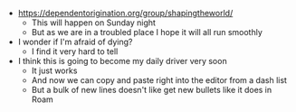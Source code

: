 - https://dependentorigination.org/group/shapingtheworld/
  - This will happen on Sunday night
  - But as we are in a troubled place I hope it will all run smoothly
- I wonder if I'm afraid of dying?
  - I find it very hard to tell
- I think this is going to become my daily driver very soon
  - It just works
  - And now we can copy and paste right into the editor from a dash list
  - But a bulk of new lines doesn't like get new bullets like it does in Roam